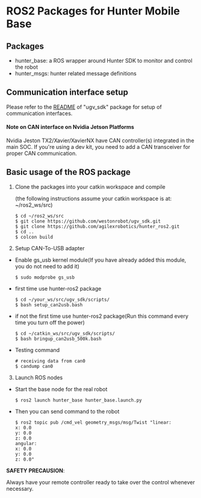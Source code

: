 # ROS2 Packages for Hunter Mobile Base

## Packages

* hunter_base: a ROS wrapper around Hunter SDK to monitor and control the robot
* hunter_msgs: hunter related message definitions


## Communication interface setup

Please refer to the [README](https://github.com/westonrobot/ugv_sdk) of "ugv_sdk" package for setup of communication interfaces.

#### Note on CAN interface on Nvidia Jetson Platforms

Nvidia Jeston TX2/Xavier/XavierNX have CAN controller(s) integrated in the main SOC. If you're using a dev kit, you need to add a CAN transceiver for proper CAN communication. 

## Basic usage of the ROS package


1. Clone the packages into your catkin workspace and compile

    (the following instructions assume your catkin workspace is at: ~/ros2_ws/src)

    ```
    $ cd ~/ros2_ws/src
    $ git clone https://github.com/westonrobot/ugv_sdk.git
    $ git clone https://github.com/agilexrobotics/hunter_ros2.git
    $ cd ..
    $ colcon build
    ```
    
2. Setup CAN-To-USB adapter

* Enable gs_usb kernel module(If you have already added this module, you do not need to add it)
    ```
    $ sudo modprobe gs_usb
    ```
    
* first time use hunter-ros2 package
   ```
   $ cd ~/your_ws/src/ugv_sdk/scripts/
   $ bash setup_can2usb.bash
   ```
   
* if not the first time use hunter-ros2 package(Run this command every time you turn off the power) 
   ```
   $ cd ~/catkin_ws/src/ugv_sdk/scripts/
   $ bash bringup_can2usb_500k.bash
   ```
   
* Testing command
    ```
    # receiving data from can0
    $ candump can0
    ```

3. Launch ROS nodes

* Start the base node for the real robot

    ```
    $ ros2 launch hunter_base hunter_base.launch.py
    ```
* Then you can send command to the robot
    ```
    $ ros2 topic pub /cmd_vel geometry_msgs/msg/Twist "linear:
    x: 0.0
    y: 0.0
    z: 0.0
    angular:
    x: 0.0
    y: 0.0
    z: 0.0" 

    ```

**SAFETY PRECAUSION**: 

Always have your remote controller ready to take over the control whenever necessary. 
